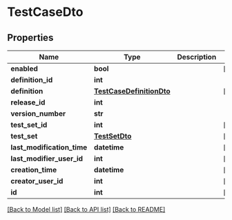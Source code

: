 # TestCaseDto

## Properties
Name | Type | Description | Notes
------------ | ------------- | ------------- | -------------
**enabled** | **bool** |  | [optional] 
**definition_id** | **int** |  | 
**definition** | [**TestCaseDefinitionDto**](TestCaseDefinitionDto.md) |  | [optional] 
**release_id** | **int** |  | 
**version_number** | **str** |  | 
**test_set_id** | **int** |  | [optional] 
**test_set** | [**TestSetDto**](TestSetDto.md) |  | [optional] 
**last_modification_time** | **datetime** |  | [optional] 
**last_modifier_user_id** | **int** |  | [optional] 
**creation_time** | **datetime** |  | [optional] 
**creator_user_id** | **int** |  | [optional] 
**id** | **int** |  | [optional] 

[[Back to Model list]](../README.md#documentation-for-models) [[Back to API list]](../README.md#documentation-for-api-endpoints) [[Back to README]](../README.md)


